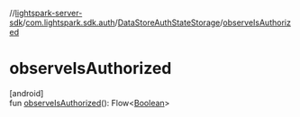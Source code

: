 //[lightspark-server-sdk](../../../index.md)/[com.lightspark.sdk.auth](../index.md)/[DataStoreAuthStateStorage](index.md)/[observeIsAuthorized](observe-is-authorized.md)

# observeIsAuthorized

[android]\
fun [observeIsAuthorized](observe-is-authorized.md)(): Flow&lt;[Boolean](https://kotlinlang.org/api/latest/jvm/stdlib/kotlin/-boolean/index.html)&gt;
